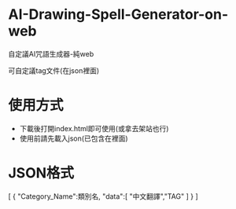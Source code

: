 # AI-Drawing-Spell-Generator-on-web
自定議AI咒語生成器-純web

可自定議tag文件(在json裡面)

# 使用方式
* 下載後打開index.html即可使用(或拿去架站也行)
* 使用前請先載入json(已包含在裡面)

# JSON格式
[
	{
		"Category_Name":類別名,
		"data":[
		"中文翻譯","TAG"
		]
	}
]
